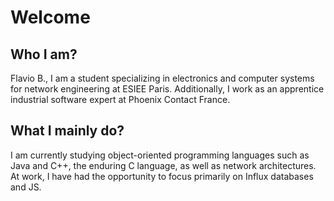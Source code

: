 # Welcome

## Who I am?

Flavio B., I am a student specializing in electronics and computer systems for network engineering at ESIEE Paris. Additionally, I work as an apprentice industrial software expert at Phoenix Contact France.

## What I mainly do?

I am currently studying object-oriented programming languages such as Java and C++, the enduring C language, as well as network architectures. At work, I have had the opportunity to focus primarily on Influx databases and JS.
